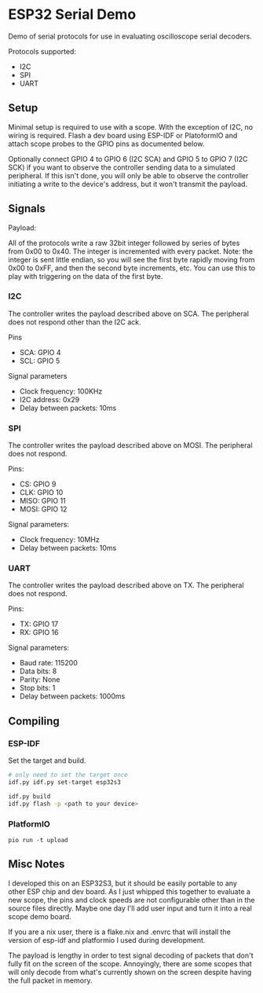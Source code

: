 # ESP32 Serial Demo

Demo of serial protocols for use in evaluating oscilloscope serial decoders.

Protocols supported:

- I2C
- SPI
- UART

## Setup

Minimal setup is required to use with a scope. With the exception of I2C, no
wiring is required. Flash a dev board using ESP-IDF or PlatoformIO and attach scope
probes to the GPIO pins as documented below.

Optionally connect GPIO 4 to GPIO 6 (I2C SCA) and GPIO 5 to GPIO 7 (I2C SCK) if you
want to observe the controller sending data to a simulated peripheral. If this
isn't done, you will only be able to observe the controller initiating a write to
the device's address, but it won't transmit the payload.

## Signals

Payload:

All of the protocols write a raw 32bit integer followed by series of bytes from
0x00 to 0x40. The integer is incremented with every packet. Note: the integer is
sent little endian, so you will see the first byte rapidly moving from 0x00 to
0xFF, and then the second byte increments, etc. You can use this to play with
triggering on the data of the first byte.

### I2C

The controller writes the payload described above on SCA. The peripheral does not
respond other than the I2C ack.

Pins

- SCA: GPIO 4
- SCL: GPIO 5

Signal parameters

- Clock frequency: 100KHz
- I2C address: 0x29
- Delay between packets: 10ms

### SPI

The controller writes the payload described above on MOSI. The peripheral does not
respond.

Pins:

- CS: GPIO 9
- CLK: GPIO 10
- MISO: GPIO 11
- MOSI: GPIO 12

Signal parameters:

- Clock frequency: 10MHz
- Delay between packets: 10ms

### UART

The controller writes the payload described above on TX. The peripheral does not
respond.

Pins:

- TX: GPIO 17
- RX: GPIO 16

Signal parameters:

- Baud rate: 115200
- Data bits: 8
- Parity: None
- Stop bits: 1
- Delay between packets: 1000ms

## Compiling

### ESP-IDF

Set the target and build.

```sh
# only need to set the target once
idf.py idf.py set-target esp32s3

idf.py build
idf.py flash -p <path to your device>
```

### PlatformIO

```~~
pio run -t upload
```

## Misc Notes

I developed this on an ESP32S3, but it should be easily portable to any
other ESP chip and dev board. As I just whipped this together to evaluate
a new scope, the pins and clock speeds are not configurable other than in the
source files directly. Maybe one day I'll add user input and turn it into a real
scope demo board.

If you are a nix user, there is a flake.nix and .envrc that will install the
version of esp-idf and platformio I used during development.

The payload is lengthy in order to test signal decoding of packets that
don't fully fit on the screen of the scope. Annoyingly, there are some scopes that
will only decode from what's currently shown on the screen despite having the full
packet in memory.
